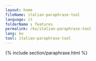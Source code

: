```yaml
---
layout: home
fileName: italian-paraphrase-tool
language: it
folderName : features
permalink: /ko/italian-paraphrase-tool
lang: ko
tool: italian-paraphrase-tool
---
```

{% include section/paraphrase.html %}